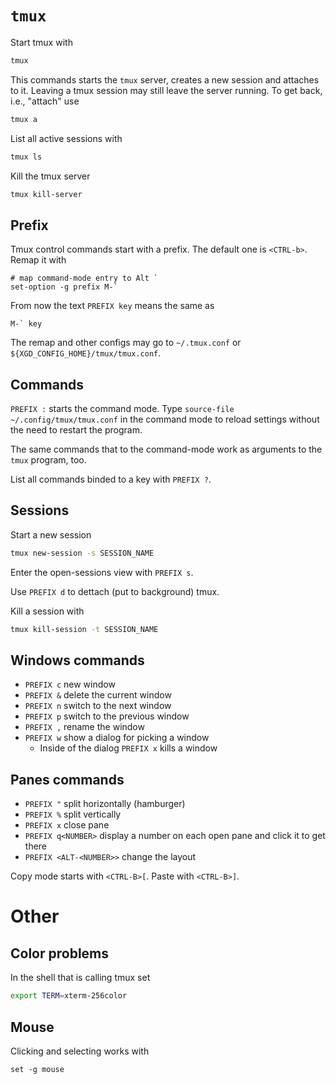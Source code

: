 # `tmux`

Start tmux with
```bash
tmux
```
This commands starts the `tmux` server, creates a new session and attaches to
it. Leaving a tmux session may still leave the server running. To get back,
i.e., "attach" use
```bash
tmux a
```
List all active sessions with
```bash
tmux ls
```
Kill the tmux server
```bash
tmux kill-server
```

## Prefix
Tmux control commands start with a prefix. The default one is `<CTRL-b>`. Remap
it with
```tmux
# map command-mode entry to Alt `
set-option -g prefix M-`
```
From now the text `PREFIX key` means the same as
```
M-` key
```

The remap and other configs may go to `~/.tmux.conf` or
`${XGD_CONFIG_HOME}/tmux/tmux.conf`.

## Commands
`PREFIX :` starts the command mode. Type `source-file ~/.config/tmux/tmux.conf`
in the command mode to reload settings without the need to restart the program.

The same commands that to the command-mode work as arguments to the `tmux`
program, too.

List all commands binded to a key with `PREFIX ?`.

## Sessions
Start a new session
```bash
tmux new-session -s SESSION_NAME
```

Enter the open-sessions view with `PREFIX s`.

Use `PREFIX d` to dettach (put to background) tmux. 

Kill a session with
```bash
tmux kill-session -t SESSION_NAME
```

## Windows commands
- `PREFIX c` new window
- `PREFIX &` delete the current window
- `PREFIX n` switch to the next window
- `PREFIX p` switch to the previous window
- `PREFIX ,` rename the window
- `PREFIX w` show a dialog for picking a window
  - Inside of the dialog `PREFIX x` kills a window

## Panes commands
- `PREFIX "` split horizontally (hamburger)
- `PREFIX %` split vertically
- `PREFIX x` close pane
- `PREFIX q<NUMBER>` display a number on each open pane and click it to get
  there
- `PREFIX <ALT-<NUMBER>>` change the layout

Copy mode starts with `<CTRL-B>[`. Paste with `<CTRL-B>]`.

# Other

## Color problems
In the shell that is calling tmux set
```bash
export TERM=xterm-256color
```

## Mouse
Clicking and selecting works with
```tmux
set -g mouse
```
